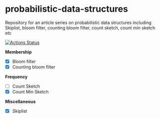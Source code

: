 # probabilistic-data-structures
Repository for an article series on probabilistic data structures including Skiplist, bloom filter, counting bloom filter, count sketch, count min sketch etc 

[![Actions Status](https://github.com/SarthakMakhija/probabilistic-data-structures/workflows/ProbabilisticDataStructures/badge.svg)](https://github.com/SarthakMakhija/probabilistic-data-structures/actions)

**Membership**
- [X] Bloom filter
- [X] Counting bloom filter

**Frequency**
- [ ] Count Sketch
- [X] Count Min Sketch

**Miscellaneous**
- [X] Skiplist
